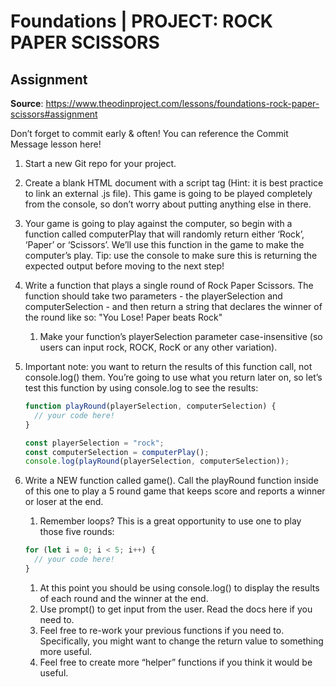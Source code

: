 # Foundations | PROJECT: ROCK PAPER SCISSORS

## Assignment

**Source**: https://www.theodinproject.com/lessons/foundations-rock-paper-scissors#assignment

Don’t forget to commit early & often! You can reference the Commit Message lesson here!

1.  Start a new Git repo for your project.
1.  Create a blank HTML document with a script tag (Hint: it is best practice to link an external .js file). This game is going to be played completely from the console, so don’t worry about putting anything else in there.
1.  Your game is going to play against the computer, so begin with a function called computerPlay that will randomly return either ‘Rock’, ‘Paper’ or ‘Scissors’. We’ll use this function in the game to make the computer’s play. Tip: use the console to make sure this is returning the expected output before moving to the next step!
1.  Write a function that plays a single round of Rock Paper Scissors. The function should take two parameters - the playerSelection and computerSelection - and then return a string that declares the winner of the round like so: "You Lose! Paper beats Rock"

    1.  Make your function’s playerSelection parameter case-insensitive (so users can input rock, ROCK, RocK or any other variation).

1.  Important note: you want to return the results of this function call, not console.log() them. You’re going to use what you return later on, so let’s test this function by using console.log to see the results:

    ```js
    function playRound(playerSelection, computerSelection) {
      // your code here!
    }

    const playerSelection = "rock";
    const computerSelection = computerPlay();
    console.log(playRound(playerSelection, computerSelection));
    ```

1.  Write a NEW function called game(). Call the playRound function inside of this one to play a 5 round game that keeps score and reports a winner or loser at the end.

    1.  Remember loops? This is a great opportunity to use one to play those five rounds:

    ```js
    for (let i = 0; i < 5; i++) {
      // your code here!
    }
    ```

    1.  At this point you should be using console.log() to display the results of each round and the winner at the end.
    1.  Use prompt() to get input from the user. Read the docs here if you need to.
    1.  Feel free to re-work your previous functions if you need to. Specifically, you might want to change the return value to something more useful.
    1.  Feel free to create more “helper” functions if you think it would be useful.
